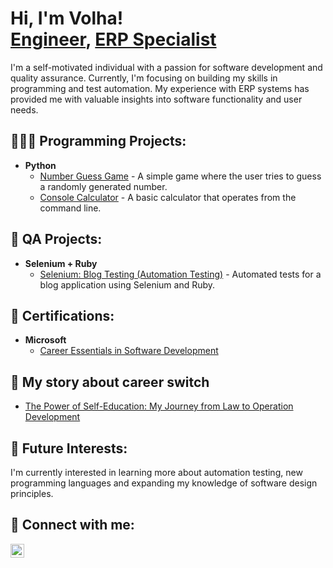 <h1>Hi, I'm Volha! <br/><a href="https://github.com/devolha">Engineer</a>, <a href="https://www.linkedin.com/in/volha-sakalouskaya/">ERP Specialist</a></h1>

<p>I'm a self-motivated individual with a passion for software development and quality assurance. Currently, I'm focusing on building my skills in programming and test automation. My experience with ERP systems has provided me with valuable insights into software functionality and user needs.</p>

<h2>👩🏼‍💻 Programming Projects:</h2>

-   <b>Python</b>
    -   [Number Guess Game](https://github.com/devolha/guess-game) - A simple game where the user tries to guess a randomly generated number.
    -   [Console Calculator](https://github.com/devolha/console_calculator) - A basic calculator that operates from the command line.

<h2>🧪 QA Projects:</h2>

-   <b>Selenium + Ruby</b>
    -   [Selenium: Blog Testing (Automation Testing)](https://github.com/devolha/selenium_blog_test) - Automated tests for a blog application using Selenium and Ruby.

<h2>📄 Certifications:</h2>

-   <b>Microsoft</b>
    -   [Career Essentials in Software Development](https://www.linkedin.com/learning/certificates/dfea717dbd57c75751e2c7981bc15d870c9679d717c9ddc14bfe3ee6abe9090c)

<h2>📇 My story about career switch</h2>

-   [The Power of Self-Education: My Journey from Law to Operation Development](https://www.linkedin.com/pulse/power-self-education-my-journey-from-law-operation-volha-sakalouskaya-c8gwc/?trackingId=15%2Bp7%2F%2FYSTmPm3iq%2F71wkA%3D%3D)

<h2>🌱 Future Interests:</h2>
<p>I'm currently interested in learning more about automation testing, new programming languages and expanding my knowledge of software design principles.</p>

<h2> 🤳 Connect with me:</h2>

[<img align="left" alt="VolhaSakalouskaya | LinkedIn" width="22px" src="https://cdn.jsdelivr.net/npm/simple-icons@v3/icons/linkedin.svg" />][linkedin]

[linkedin]: https://linkedin.com/in/volha-sakalouskaya/
